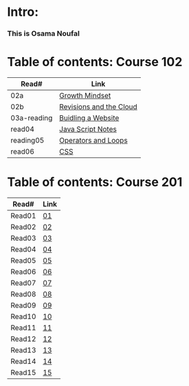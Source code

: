 # Intro:

### This is Osama Noufal



# Table of contents: Course 102
 
| Read# | Link |
| ------ |------- |
| 02a | [Growth Mindset](https://onoufal.github.io/reading-notes/102/read02) |
| 02b | [Revisions and the Cloud](https://onoufal.github.io/reading-notes/102/reading_02b) |
| 03a-reading | [Buidling a Website](https://onoufal.github.io/reading-notes/102/03a-reading) |
| read04 | [Java Script Notes](https://onoufal.github.io/reading-notes/102/read04) |
| reading05 | [Operators and Loops](https://onoufal.github.io/reading-notes/102/reading05) |
| read06 | [CSS](https://onoufal.github.io/reading-notes/102/resd06) |


# Table of contents: Course 201

| Read# | Link|
| ----- | --- |
| Read01 | [01](201\read01.md) |  
| Read02 | [02](201\read02.md) |  
| Read03 | [03](201\read03.md) |  
| Read04 | [04](201\read04.md) |  
| Read05 | [05](201\read05.md) |  
| Read06 | [06](201\read06.md) |  
| Read07 | [07](201\read07.md) |  
| Read08 | [08](201\read08.md) |  
| Read09 | [09](201\read09.md) |  
| Read10 | [10](201\read10.md) |  
| Read11 | [11](201\read11.md) |  
| Read12 | [12](201\read12.md) |  
| Read13 | [13](201\read13.md) |  
| Read14 | [14](201\read14.md) |  
| Read15 | [15](201\read15.md) |  


